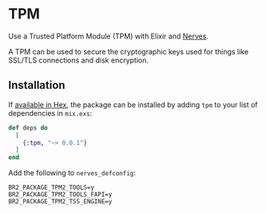 # TPM

Use a Trusted Platform Module (TPM) with Elixir and [Nerves](https://nerves-project.org/).

A TPM can be used to secure the cryptographic keys used for things like SSL/TLS
connections and disk encryption.

## Installation

If [available in Hex](https://hex.pm/docs/publish), the package can be installed
by adding `tpm` to your list of dependencies in `mix.exs`:

```elixir
def deps do
  [
    {:tpm, "~> 0.0.1"}
  ]
end
```

Add the following to `nerves_defconfig`:

```kconfig
BR2_PACKAGE_TPM2_TOOLS=y
BR2_PACKAGE_TPM2_TOOLS_FAPI=y
BR2_PACKAGE_TPM2_TSS_ENGINE=y
```
